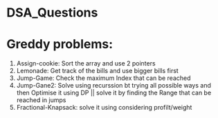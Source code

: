 # DSA_Questions

# Greddy problems:
1. Assign-cookie: Sort the array and use 2 pointers
2. Lemonade: Get track of the bills and use bigger bills first
3. Jump-Game: Check the maximum Index that can be reached
4. Jump-Gane2: Solve using recurssion bt trying all possible ways and then Optimise it using DP ||  solve it by finding the Range that can be reached in jumps
5. Fractional-Knapsack: solve it using considering profilt/weight